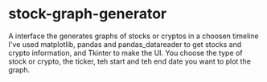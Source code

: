 # stock-graph-generator
A interface the generates graphs of stocks or cryptos in a choosen timeline
I've used matplotlib, pandas and pandas_datareader to get stocks and crypto information, and Tkinter to make the UI.
You choose the type of stock or crypto, the ticker, teh start and teh end date you want to plot the graph.
